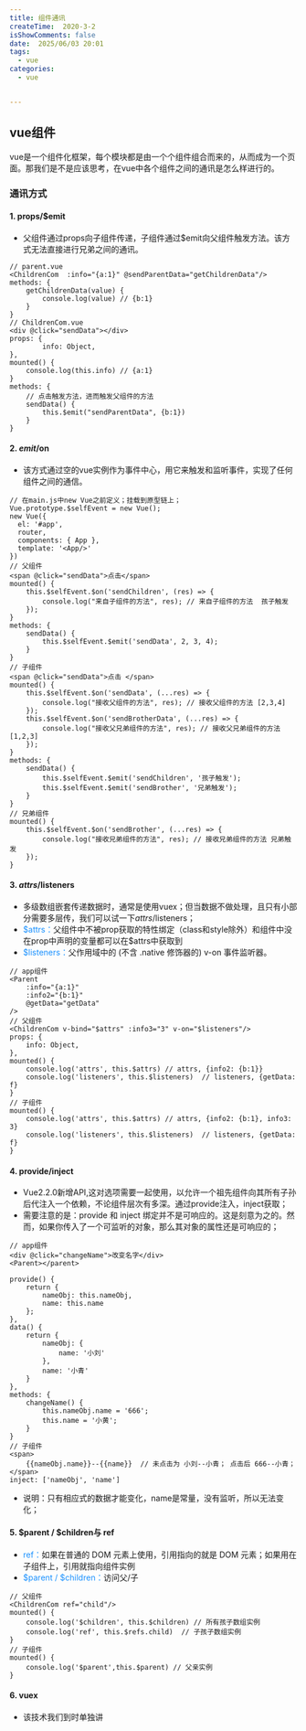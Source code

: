 ```yaml
---
title: 组件通讯
createTime:  2020-3-2
isShowComments: false
date:  2025/06/03 20:01
tags:
  - vue
categories:
  - vue


---
```

## vue组件
vue是一个组件化框架，每个模块都是由一个个组件组合而来的，从而成为一个页面。那我们是不是应该思考，在vue中各个组件之间的通讯是怎么样进行的。
### 通讯方式
#### 1. props/$emit
-   父组件通过props向子组件传递，子组件通过$emit向父组件触发方法。该方式无法直接进行兄弟之间的通讯。
```
// parent.vue
<ChildrenCom  :info="{a:1}" @sendParentData="getChildrenData"/>
methods: {
    getChildrenData(value) {
        console.log(value) // {b:1}
    }
}
// ChildrenCom.vue
<div @click="sendData"></div>
props: {
        info: Object,
},
mounted() {
    console.log(this.info) // {a:1}
}
methods: {
    // 点击触发方法，进而触发父组件的方法
    sendData() {
        this.$emit("sendParentData", {b:1})
    }
}
```
#### 2. $emit/$on
- 该方式通过空的vue实例作为事件中心，用它来触发和监听事件，实现了任何组件之间的通信。

```
// 在main.js中new Vue之前定义；挂载到原型链上；
Vue.prototype.$selfEvent = new Vue();
new Vue({
  el: '#app',
  router,
  components: { App },
  template: '<App/>'
})
// 父组件
<span @click="sendData">点击</span>
mounted() {
    this.$selfEvent.$on('sendChildren', (res) => {
        console.log("来自子组件的方法", res); // 来自子组件的方法  孩子触发
    });
}
methods: {
    sendData() {
        this.$selfEvent.$emit('sendData', 2, 3, 4);
    }
}
// 子组件
<span @click="sendData">点击 </span>
mounted() {
    this.$selfEvent.$on('sendData', (...res) => {
        console.log("接收父组件的方法", res); // 接收父组件的方法 [2,3,4]
    });
    this.$selfEvent.$on('sendBrotherData', (...res) => {
        console.log("接收父兄弟组件的方法", res); // 接收父兄弟组件的方法 [1,2,3]
    });
}
methods: {
    sendData() {
        this.$selfEvent.$emit('sendChildren', '孩子触发');
        this.$selfEvent.$emit('sendBrother', '兄弟触发');
    }
}
// 兄弟组件
mounted() {
    this.$selfEvent.$on('sendBrother', (...res) => {
        console.log("接收兄弟组件的方法", res); // 接收兄弟组件的方法 兄弟触发
    });
}

```
#### 3. $attrs/$listeners
- 多级数组嵌套传递数据时，通常是使用vuex；但当数据不做处理，且只有小部分需要多层传，我们可以试一下$attrs/$listeners；
- <span style="color: #1890ff"> \$attrs：</span>父组件中不被prop获取的特性绑定（class和style除外）和组件中没在prop中声明的变量都可以在\$attrs中获取到   
- <span style="color: #1890ff"> $listeners：</span>父作用域中的 (不含 .native 修饰器的) v-on 事件监听器。
```
// app组件
<Parent
    :info="{a:1}"
    :info2="{b:1}"
    @getData="getData"
/>
// 父组件
<ChildrenCom v-bind="$attrs" :info3="3" v-on="$listeners"/>
props: {
    info: Object,
},
mounted() {
    console.log('attrs', this.$attrs) // attrs, {info2: {b:1}}
    console.log('listeners', this.$listeners)  // listeners, {getData: f}
}
// 子组件
mounted() {
    console.log('attrs', this.$attrs) // attrs, {info2: {b:1}, info3: 3}
    console.log('listeners', this.$listeners)  // listeners, {getData: f}
}
```
#### 4. provide/inject
- Vue2.2.0新增API,这对选项需要一起使用，以允许一个祖先组件向其所有子孙后代注入一个依赖，不论组件层次有多深。通过provide注入，inject获取；
- 需要注意的是：provide 和 inject 绑定并不是可响应的。这是刻意为之的。然而，如果你传入了一个可监听的对象，那么其对象的属性还是可响应的；
```
// app组件
<div @click="changeName">改变名字</div>
<Parent></parent>

provide() {
    return {
        nameObj: this.nameObj,
        name: this.name
    };
},
data() {
    return {
        nameObj: {
            name: '小刘'
        },
        name: '小青'
    }
},
methods: {
    changeName() {
        this.nameObj.name = '666';
        this.name = '小黄';
    }
}
// 子组件
<span>
    {{nameObj.name}}--{{name}}  // 未点击为 小刘--小青； 点击后 666--小青；
</span>
inject: ['nameObj', 'name']
```
- 说明：只有相应式的数据才能变化，name是常量，没有监听，所以无法变化；

#### 5. $parent / $children与 ref
- <span style="color: #1890ff">ref：</span>如果在普通的 DOM 元素上使用，引用指向的就是 DOM 元素；如果用在子组件上，引用就指向组件实例
- <span style="color: #1890ff">$parent / $children：</span>访问父/子
```
// 父组件
<ChildrenCom ref="child"/>
mounted() {
    console.log('$children', this.$children) // 所有孩子数组实例
    console.log('ref', this.$refs.child)  // 子孩子数组实例
}
// 子组件
mounted() {
    console.log('$parent',this.$parent) // 父亲实例
}

```

#### 6. vuex
- 该技术我们到时单独讲